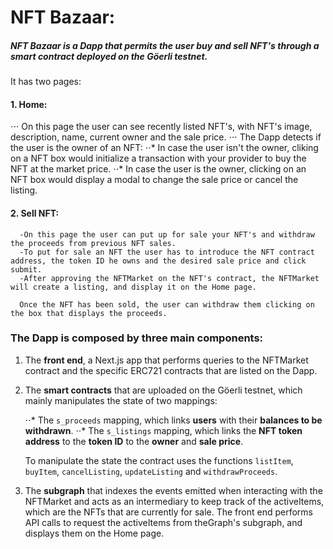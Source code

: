 # NFT Bazaar:

##### NFT Bazaar is a Dapp that permits the user **buy** and **sell** NFT's through a smart contract deployed on the **Göerli testnet**.

It has two pages:

#### 1. Home:
   ⋅⋅⋅ On this page the user can see recently listed NFT's, with NFT's image, description, name, current owner and the sale price.
   ⋅⋅⋅ The Dapp detects if the user is the owner of an NFT:
   ⋅⋅* In case the user isn't the owner, cliking on a NFT box would initialize a transaction with your provider to buy the NFT at the market price.
   ⋅⋅* In case the user is the owner, clicking on an NFT box would display a modal to change the sale price or cancel the listing.

#### 2. Sell NFT:
      -On this page the user can put up for sale your NFT's and withdraw the proceeds from previous NFT sales.
      -To put for sale an NFT the user has to introduce the NFT contract address, the token ID he owns and the desired sale price and click submit.
      -After approving the NFTMarket on the NFT's contract, the NFTMarket will create a listing, and display it on the Home page.

      Once the NFT has been sold, the user can withdraw them clicking on the box that displays the proceeds.

### The Dapp is composed by three main components:

1. The **front end**, a Next.js app that performs queries to the NFTMarket contract and the specific ERC721 contracts that are listed on the Dapp.

2. The **smart contracts** that are uploaded on the Göerli testnet, which mainly manipulates the state of two mappings:

    ⋅⋅* The `s_proceeds` mapping, which links **users** with their **balances to be withdrawn**.
    ⋅⋅* The `s_listings` mapping, which links the **NFT token address** to the **token ID** to the **owner** and **sale price**.

    To manipulate the state the contract uses the functions `listItem`, `buyItem`, `cancelListing`, `updateListing` and `withdrawProceeds`.

3. The **subgraph** that indexes the events emitted when interacting with the NFTMarket and acts as an intermediary to keep track of the activeItems, which are the NFTs that are currently for sale. The front end performs API calls to request the activeItems from theGraph's subgraph, and displays them on the Home page.
